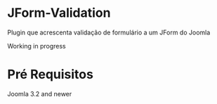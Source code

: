 JForm-Validation
================

Plugin que acrescenta validação de formulário a um JForm do Joomla

Working in progress

Pré Requisitos
================
Joomla 3.2 and newer
